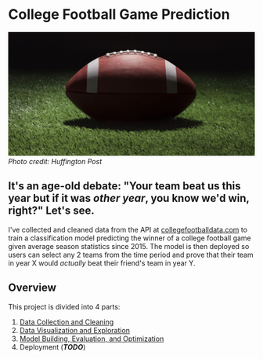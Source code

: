 # College Football Game Prediction
![](/images/cover_photo.jpg)
*Photo credit: Huffington Post*

## It's an age-old debate: "Your team beat us this year but if it was _*other year*_, you know we'd win, right?" Let's see.

I've collected and cleaned data from the API at [collegefootballdata.com](https://www.collegefootballdata.com/) to train a classification model predicting the winner of a college football game given average season statistics since 2015. The model is then deployed so users can select any 2 teams from the time period and prove that their team in year X would *actually* beat their friend's team in year Y.

## Overview
This project is divided into 4 parts:
1. [Data Collection and Cleaning](https://github.com/DImsirovic/cfb_game_prediction/blob/main/data_collection/data_collection.md)
2. [Data Visualization and Exploration](https://github.com/DImsirovic/cfb_game_prediction/blob/main/eda/eda.ipynb)
3. [Model Building, Evaluation, and Optimization](https://github.com/DImsirovic/cfb_game_prediction/blob/main/modeling/modeling.md)
4. Deployment (***TODO***)

